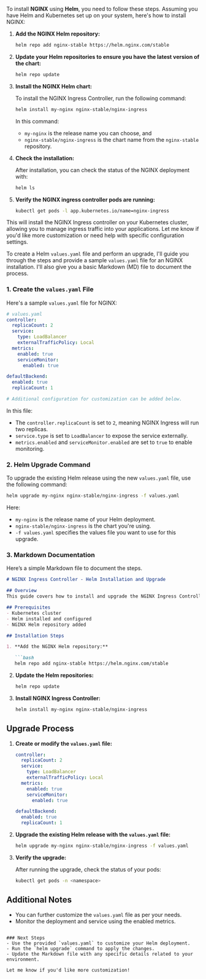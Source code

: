 To install **NGINX** using **Helm**, you need to follow these steps. Assuming you have Helm and Kubernetes set up on your system, here's how to install NGINX:

1. **Add the NGINX Helm repository:**

   ```bash
   helm repo add nginx-stable https://helm.nginx.com/stable
   ```

2. **Update your Helm repositories to ensure you have the latest version of the chart:**

   ```bash
   helm repo update
   ```

3. **Install the NGINX Helm chart:**

   To install the NGINX Ingress Controller, run the following command:

   ```bash
   helm install my-nginx nginx-stable/nginx-ingress
   ```

   In this command:
   - `my-nginx` is the release name you can choose, and
   - `nginx-stable/nginx-ingress` is the chart name from the `nginx-stable` repository.

4. **Check the installation:**

   After installation, you can check the status of the NGINX deployment with:

   ```bash
   helm ls
   ```

5. **Verify the NGINX ingress controller pods are running:**

   ```bash
   kubectl get pods -l app.kubernetes.io/name=nginx-ingress
   ```

This will install the NGINX Ingress controller on your Kubernetes cluster, allowing you to manage ingress traffic into your applications. Let me know if you'd like more customization or need help with specific configuration settings.

To create a Helm `values.yaml` file and perform an upgrade, I'll guide you through the steps and provide a sample `values.yaml` file for an NGINX installation. I'll also give you a basic Markdown (MD) file to document the process.

### 1. **Create the `values.yaml` File**

Here's a sample `values.yaml` file for NGINX:

```yaml
# values.yaml
controller:
  replicaCount: 2
  service:
    type: LoadBalancer
    externalTrafficPolicy: Local
  metrics:
    enabled: true
    serviceMonitor:
      enabled: true

defaultBackend:
  enabled: true
  replicaCount: 1

# Additional configuration for customization can be added below.
```

In this file:
- The `controller.replicaCount` is set to `2`, meaning NGINX Ingress will run two replicas.
- `service.type` is set to `LoadBalancer` to expose the service externally.
- `metrics.enabled` and `serviceMonitor.enabled` are set to `true` to enable monitoring.

### 2. **Helm Upgrade Command**

To upgrade the existing Helm release using the new `values.yaml` file, use the following command:

```bash
helm upgrade my-nginx nginx-stable/nginx-ingress -f values.yaml
```

Here:
- `my-nginx` is the release name of your Helm deployment.
- `nginx-stable/nginx-ingress` is the chart you're using.
- `-f values.yaml` specifies the values file you want to use for this upgrade.

### 3. **Markdown Documentation**

Here’s a simple Markdown file to document the steps.

```markdown
# NGINX Ingress Controller - Helm Installation and Upgrade

## Overview
This guide covers how to install and upgrade the NGINX Ingress Controller using Helm with custom values.

## Prerequisites
- Kubernetes cluster
- Helm installed and configured
- NGINX Helm repository added

## Installation Steps

1. **Add the NGINX Helm repository:**

   ```bash
   helm repo add nginx-stable https://helm.nginx.com/stable
   ```

2. **Update the Helm repositories:**

   ```bash
   helm repo update
   ```

3. **Install NGINX Ingress Controller:**

   ```bash
   helm install my-nginx nginx-stable/nginx-ingress
   ```

## Upgrade Process

1. **Create or modify the `values.yaml` file:**

   ```yaml
   controller:
     replicaCount: 2
     service:
       type: LoadBalancer
       externalTrafficPolicy: Local
     metrics:
       enabled: true
       serviceMonitor:
         enabled: true

   defaultBackend:
     enabled: true
     replicaCount: 1
   ```

2. **Upgrade the existing Helm release with the `values.yaml` file:**

   ```bash
   helm upgrade my-nginx nginx-stable/nginx-ingress -f values.yaml
   ```

3. **Verify the upgrade:**

   After running the upgrade, check the status of your pods:

   ```bash
   kubectl get pods -n <namespace>
   ```

## Additional Notes

- You can further customize the `values.yaml` file as per your needs.
- Monitor the deployment and service using the enabled metrics.
```

### Next Steps
- Use the provided `values.yaml` to customize your Helm deployment.
- Run the `helm upgrade` command to apply the changes.
- Update the Markdown file with any specific details related to your environment.

Let me know if you'd like more customization!